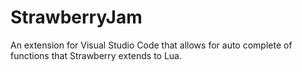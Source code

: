 # StrawberryJam
An extension for Visual Studio Code that allows for auto complete of functions that Strawberry extends to Lua.
